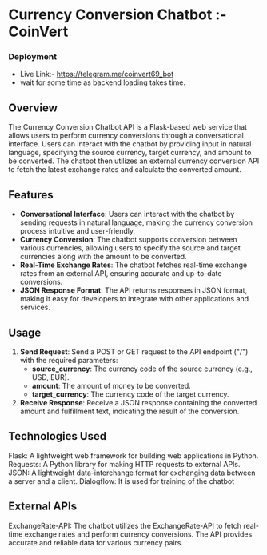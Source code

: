 # Currency Conversion Chatbot :- CoinVert
### Deployment
- Live Link:- https://telegram.me/coinvert69_bot
- wait for some time as backend loading takes time.

## Overview

The Currency Conversion Chatbot API is a Flask-based web service that allows users to perform currency conversions through a conversational interface. Users can interact with the chatbot by providing input in natural language, specifying the source currency, target currency, and amount to be converted. The chatbot then utilizes an external currency conversion API to fetch the latest exchange rates and calculate the converted amount.

## Features

- **Conversational Interface**: Users can interact with the chatbot by sending requests in natural language, making the currency conversion process intuitive and user-friendly.
- **Currency Conversion**: The chatbot supports conversion between various currencies, allowing users to specify the source and target currencies along with the amount to be converted.
- **Real-Time Exchange Rates**: The chatbot fetches real-time exchange rates from an external API, ensuring accurate and up-to-date conversions.
- **JSON Response Format**: The API returns responses in JSON format, making it easy for developers to integrate with other applications and services.

## Usage

1. **Send Request**: Send a POST or GET request to the API endpoint ("/") with the required parameters:
   - **source_currency**: The currency code of the source currency (e.g., USD, EUR).
   - **amount**: The amount of money to be converted.
   - **target_currency**: The currency code of the target currency.
2. **Receive Response**: Receive a JSON response containing the converted amount and fulfillment text, indicating the result of the conversion.

## Technologies Used
Flask: A lightweight web framework for building web applications in Python.
Requests: A Python library for making HTTP requests to external APIs.
JSON: A lightweight data-interchange format for exchanging data between a server and a client.
Dialogflow: It is used for training of the chatbot

## External APIs
ExchangeRate-API: The chatbot utilizes the ExchangeRate-API to fetch real-time exchange rates and perform currency conversions. The API provides accurate and reliable data for various currency pairs.
